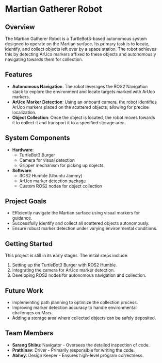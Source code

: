 # Martian Gatherer Robot

## Overview
The Martian Gatherer Robot is a TurtleBot3-based autonomous system designed to operate on the Martian surface. Its primary task is to locate, identify, and collect objects left over by a space station. The robot achieves this by detecting ArUco markers affixed to these objects and autonomously navigating towards them for collection.

## Features
- **Autonomous Navigation**: The robot leverages the ROS2 Navigation stack to explore the environment and locate targets marked with ArUco markers.
- **ArUco Marker Detection**: Using an onboard camera, the robot identifies ArUco markers placed on the scattered objects, allowing for precise localization.
- **Object Collection**: Once the object is located, the robot moves towards it to collect it and transport it to a specified storage area.

## System Components
- **Hardware**: 
  - TurtleBot3 Burger
  - Camera for visual detection
  - Gripper mechanism for picking up objects
- **Software**: 
  - ROS2 Humble (Ubuntu Jammy)
  - ArUco marker detection package
  - Custom ROS2 nodes for object collection

## Project Goals
- Efficiently navigate the Martian surface using visual markers for guidance.
- Successfully identify and collect all scattered objects autonomously.
- Ensure robust marker detection under varying environmental conditions.

## Getting Started
This project is still in its early stages. The initial steps include:
1. Setting up the TurtleBot3 Burger with ROS2 Humble.
2. Integrating the camera for ArUco marker detection.
3. Developing ROS2 nodes for autonomous navigation and collection.

## Future Work
- Implementing path planning to optimize the collection process.
- Improving marker detection accuracy to handle environmental challenges on Mars.
- Adding a storage area where collected objects can be safely deposited.

## Team Members
- **Sarang Shibu**: Navigator - Oversees the detailed inspection of code.
- **Prathinav**: Driver - Primarily responsible for writing the code.
- **Abhey**: Design Keeper - Ensures high-level program correctness.
